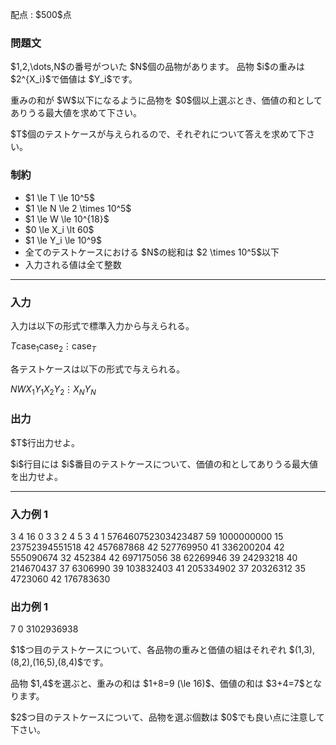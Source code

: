 
<div>

<span>

<span>

<p>
配点 : $500$点
</p>

<div>

<section>

### **問題文**

<p>
$1,2,\dots,N$の番号がついた $N$個の品物があります。
品物 $i$の重みは $2^{X_i}$で価値は $Y_i$です。
</p>

<p>
重みの和が $W$以下になるように品物を $0$個以上選ぶとき、価値の和としてありうる最大値を求めて下さい。
</p>

<p>
$T$個のテストケースが与えられるので、それぞれについて答えを求めて下さい。
</p>

</section>

</div>

<div>

<section>

### **制約**

<ul>

<li>
$1 \le T \le 10^5$
</li>

<li>
$1 \le N \le 2 \times 10^5$
</li>

<li>
$1 \le W \le 10^{18}$
</li>

<li>
$0 \le X_i \lt 60$
</li>

<li>
$1 \le Y_i \le 10^9$
</li>

<li>
全てのテストケースにおける $N$の総和は $2 \times 10^5$以下
</li>

<li>
入力される値は全て整数
</li>

</ul>

</section>

</div>

---

<div>

<div>

<section>

### **入力**

<p>
入力は以下の形式で標準入力から与えられる。
</p>

<div>

$T$$\text{case}_1$$\text{case}_2$$\vdots$$\text{case}_T$
</div>

<p>
各テストケースは以下の形式で与えられる。
</p>

<div>

$N$$W$$X_1$$Y_1$$X_2$$Y_2$$\vdots$$X_N$$Y_N$
</div>

</section>

</div>

<div>

<section>

### **出力**

<p>
$T$行出力せよ。
</p>

<p>
$i$行目には $i$番目のテストケースについて、価値の和としてありうる最大値を出力せよ。
</p>

</section>

</div>

</div>

---

<div>

<section>

### **入力例 1**

<div>

3
4 16
0 3
3 2
4 5
3 4
1 576460752303423487
59 1000000000
15 23752394551518
42 457687868
42 527769950
41 336200204
42 555090674
32 452384
42 697175056
38 62269946
39 24293218
40 214670437
37 6306990
39 103832403
41 205334902
37 20326312
35 4723060
42 176783630

</div>

</section>

</div>

<div>

<section>

### **出力例 1**

<div>

7
0
3102936938

</div>

<p>
$1$つ目のテストケースについて、各品物の重みと価値の組はそれぞれ $(1,3),(8,2),(16,5),(8,4)$です。
</p>

<p>
品物 $1,4$を選ぶと、重みの和は $1+8=9 (\le 16)$、価値の和は $3+4=7$となります。
</p>

<p>
$2$つ目のテストケースについて、品物を選ぶ個数は $0$でも良い点に注意して下さい。
</p>

</section>

</div>

</span>

</span>

</div>
